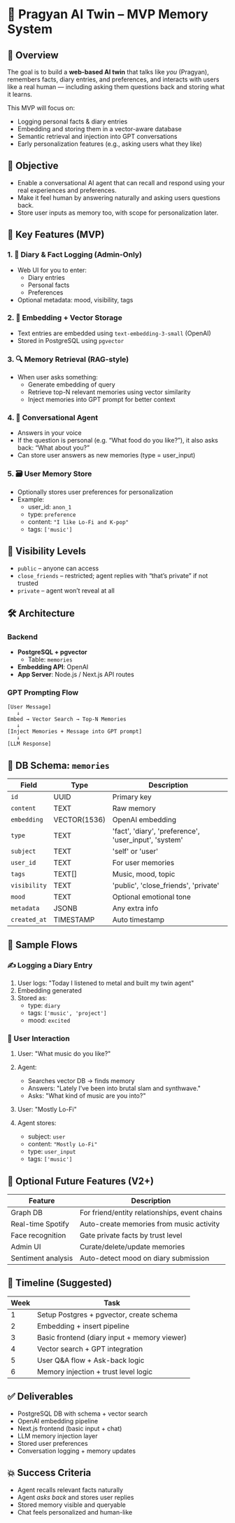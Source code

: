 
# 🧠 Pragyan AI Twin – MVP Memory System

## 📌 Overview

The goal is to build a **web-based AI twin** that talks like *you* (Pragyan), remembers facts, diary entries, and preferences, and interacts with users like a real human — including asking them questions back and storing what it learns.

This MVP will focus on:
- Logging personal facts & diary entries
- Embedding and storing them in a vector-aware database
- Semantic retrieval and injection into GPT conversations
- Early personalization features (e.g., asking users what they like)

## 🎯 Objective

- Enable a conversational AI agent that can recall and respond using your real experiences and preferences.
- Make it feel human by answering naturally and asking users questions back.
- Store user inputs as memory too, with scope for personalization later.

## 🧩 Key Features (MVP)

### 1. 📝 Diary & Fact Logging (Admin-Only)
- Web UI for you to enter:
  - Diary entries
  - Personal facts
  - Preferences
- Optional metadata: mood, visibility, tags

### 2. 🧠 Embedding + Vector Storage
- Text entries are embedded using `text-embedding-3-small` (OpenAI)
- Stored in PostgreSQL using `pgvector`

### 3. 🔍 Memory Retrieval (RAG-style)
- When user asks something:
  - Generate embedding of query
  - Retrieve top-N relevant memories using vector similarity
  - Inject memories into GPT prompt for better context

### 4. 💬 Conversational Agent
- Answers in your voice
- If the question is personal (e.g. “What food do you like?”), it also asks back: “What about you?”
- Can store user answers as new memories (type = user_input)

### 5. 🗃️ User Memory Store
- Optionally stores user preferences for personalization
- Example:
  - user_id: `anon_1`
  - type: `preference`
  - content: `"I like Lo-Fi and K-pop"`
  - tags: `['music']`

## 🔐 Visibility Levels

- `public` – anyone can access
- `close_friends` – restricted; agent replies with “that’s private” if not trusted
- `private` – agent won’t reveal at all

## 🛠️ Architecture

### Backend
- **PostgreSQL + pgvector**
  - Table: `memories`
- **Embedding API**: OpenAI
- **App Server**: Node.js / Next.js API routes

### GPT Prompting Flow
```
[User Message]
   ↓
Embed → Vector Search → Top-N Memories
   ↓
[Inject Memories + Message into GPT prompt]
   ↓
[LLM Response]
```

## 🧱 DB Schema: `memories`

| Field        | Type          | Description |
|--------------|---------------|-------------|
| `id`         | UUID          | Primary key |
| `content`    | TEXT          | Raw memory |
| `embedding`  | VECTOR(1536)  | OpenAI embedding |
| `type`       | TEXT          | 'fact', 'diary', 'preference', 'user_input', 'system' |
| `subject`    | TEXT          | 'self' or 'user' |
| `user_id`    | TEXT          | For user memories |
| `tags`       | TEXT[]        | Music, mood, topic |
| `visibility` | TEXT          | 'public', 'close_friends', 'private' |
| `mood`       | TEXT          | Optional emotional tone |
| `metadata`   | JSONB         | Any extra info |
| `created_at` | TIMESTAMP     | Auto timestamp |

## 🧪 Sample Flows

### ✍️ Logging a Diary Entry
1. User logs: "Today I listened to metal and built my twin agent"
2. Embedding generated
3. Stored as:
   - type: `diary`
   - tags: `['music', 'project']`
   - mood: `excited`

### 💬 User Interaction
1. User: "What music do you like?"
2. Agent:
   - Searches vector DB → finds memory
   - Answers: "Lately I’ve been into brutal slam and synthwave."
   - Asks: "What kind of music are you into?"

3. User: "Mostly Lo-Fi"
4. Agent stores:
   - subject: `user`
   - content: `"Mostly Lo-Fi"`
   - type: `user_input`
   - tags: `['music']`

## 🧪 Optional Future Features (V2+)

| Feature             | Description                                      |
|---------------------|--------------------------------------------------|
| Graph DB            | For friend/entity relationships, event chains    |
| Real-time Spotify   | Auto-create memories from music activity         |
| Face recognition    | Gate private facts by trust level                |
| Admin UI            | Curate/delete/update memories                    |
| Sentiment analysis  | Auto-detect mood on diary submission             |

## 📅 Timeline (Suggested)

| Week | Task                                           |
|------|------------------------------------------------|
| 1    | Setup Postgres + pgvector, create schema       |
| 2    | Embedding + insert pipeline                    |
| 3    | Basic frontend (diary input + memory viewer)   |
| 4    | Vector search + GPT integration                |
| 5    | User Q&A flow + Ask-back logic                 |
| 6    | Memory injection + trust level logic           |

## ✅ Deliverables

- PostgreSQL DB with schema + vector search
- OpenAI embedding pipeline
- Next.js frontend (basic input + chat)
- LLM memory injection layer
- Stored user preferences
- Conversation logging + memory updates

## 💥 Success Criteria

- Agent recalls relevant facts naturally
- Agent *asks back* and stores user replies
- Stored memory visible and queryable
- Chat feels personalized and human-like
